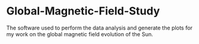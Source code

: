Global-Magnetic-Field-Study
===========================

The software used to perform the data analysis and generate the plots for my work on the global magnetic field evolution of the Sun.